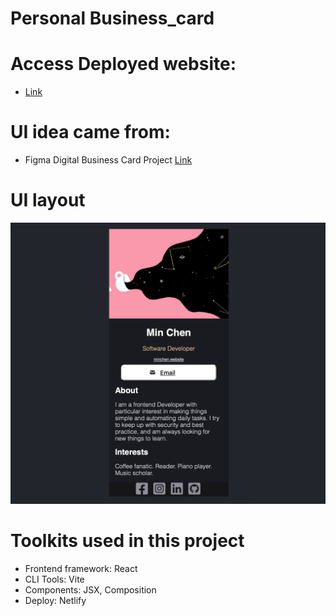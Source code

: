 # Personal Business_card
# Access Deployed website: 
  * [Link](https://63cda9ef5efb24091ae902d9--fancy-travesseiro-0ebf18.netlify.app)

# UI idea came from:
* Figma Digital Business Card Project [Link](https://www.figma.com/file/4ctPLUvIn5b5Ep6YPOZWWd/Digital-Business-Card?node-id=0%3A1&t=hj0Bl7NLdBZ1xAvD-0)

# UI layout
![plot](src/images/screenshot.png)

# Toolkits used in this project
- Frontend framework: React
- CLI Tools: Vite
- Components: JSX, Composition
- Deploy: Netlify


